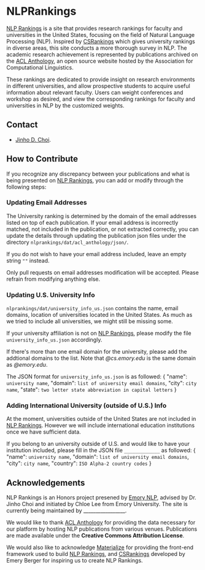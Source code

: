 # NLPRankings

[NLP Rankings](http://nlprankings.org) is a site that provides research rankings for faculty and universities in the United States, focusing on the field of Natural Language Processing (NLP). Inspired by [CSRankings](http://csrankings.org/) which gives university rankings in diverse areas, this site conducts a more thorough survey in NLP. The academic research achievement is represented by publications archived on the [ACL Anthology](https://www.aclweb.org/anthology/), an open source website hosted by the Association for Computational Linguistics.

These rankings are dedicated to provide insight on research environments in different universities, and allow prospective students to acquire useful information about relevant faculty. Users can weight conferences and workshop as desired, and view the corresponding rankings for faculty and universities in NLP by the customized weights.


## Contact

* [Jinho D. Choi](http://www.mathcs.emory.edu/~choi).


## How to Contribute
If you recognize any discrepancy between your publications and what is being presented on [NLP Rankings](http://www.nlprankings.org/), you can add or modify through the following steps:

### Updating Email Addresses
The University ranking is determined by the domain of the email addresses listed on top of each publication. If your email address is incorrectly matched, not included in the publication, or not extracted correctly, you can update the details through updating the publication json files under the directory `nlprankings/dat/acl_anthology/json/`. 

If you do not wish to have your email address included, leave an empty string `""` instead. 

Only pull requests on email addresses modification will be accepted. Please refrain from modifying anything else. 

### Updating U.S. University Info
`nlprankings/dat/university_info_us.json` contains the name, email domains, location of universities located in the United States. As much as we tried to include all universities, we might still be missing some. 

If your university affiliation is not on [NLP Rankings](http://www.nlprankings.org/), please modify the file `university_info_us.json` accordingly. 

If there's more than one email domain for the university, please add the addtional domains to the list. Note that *@cs.emory.edu* is the same domain as *@emory.edu*. 

The JSON format for `university_info_us.json` is as followed:
{
  "name": `university name`,
  "domain": `list of university email domains`,
  "city": `city name`,
  "state": `two letter state abbreviation in capital letters`
}


### Adding International University (outside of U.S.) Info
At the moment, universities outside of the United States are not included in [NLP Rankings](http://www.nlprankings.org/). However we will include international education institutions once we have sufficient data. 

If you belong to an university outside of U.S. and would like to have your institution included, please fill in the JSON file `_____________` as followed:
{
  "name": `university name`,
  "domain": `list of university email domains`,
  "city": `city name`,
  "country": `ISO Alpha-2 country codes`
}

## Acknowledgements

NLP Rankings is an Honors project presened by [Emory NLP](http://nlp.cs.emory.edu/), advised by Dr. Jinho Choi and initiated by Chloe Lee from Emory University. The site is currently being maintained by _________________. 

We would like to thank [ACL Anthology](https://www.aclweb.org/anthology/) for providing the data necessary for our platform by hosting NLP publications from various venues. Publications are made available under the **Creative Commons Attribution License**. 

We would also like to acknowledge [Materialize](https://materializecss.com/) for providing the front-end framework used to build [NLP Rankings](http://www.nlprankings.org/), and [CSRankings](http://csrankings.org/) developed by Emery Berger for inspiring us to create NLP Rankings. 






